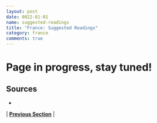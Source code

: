 ```yaml
---
layout: post
date: 0022-01-01
name: suggested-readings
title: "France: Suggested Readings"
category: france
comments: true
---
```


# Page in progress, stay tuned!

Sources 
-- 
- 


| **[Previous Section]( https://neo-project.github.io/global-blockchain-compliance-hub//france/france-nullify-smart-contracts.html)** |
